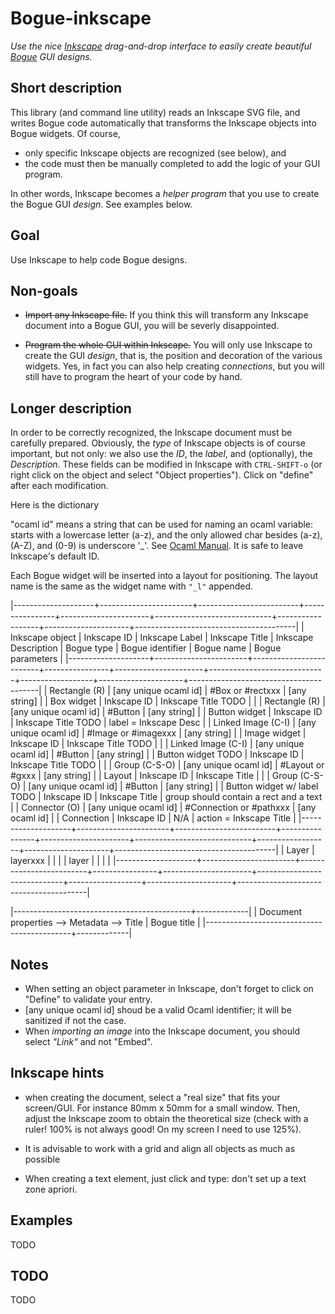 # Bogue-inkscape

_Use the nice [Inkscape](https://inkscape.org/) drag-and-drop interface to easily create
beautiful [Bogue](https://github.com/sanette/bogue) GUI designs._

## Short description

This library (and command line utility) reads an Inkscape SVG file,
and writes Bogue code automatically that transforms the Inkscape
objects into Bogue widgets. Of course,

+ only specific Inkscape objects are recognized (see below), and
+ the code must then be manually completed to add the logic of your GUI program.

In other words, Inkscape becomes a _helper program_ that you use to
create the Bogue GUI _design_. See examples below.

## Goal

Use Inkscape to help code Bogue designs.

## Non-goals

+ ~~Import any Inkscape file.~~ If you think this will transform any
  Inkscape document into a Bogue GUI, you will be severly
  disappointed.

+ ~~Program the whole GUI within Inkscape.~~ You will only use Inkscape to
  create the GUI _design_, that is, the position and decoration of the
  various widgets. Yes, in fact you can also help creating
  _connections_, but you will still have to program the heart of your
  code by hand.

## Longer description

In order to be correctly recognized, the Inkscape document must be
carefully prepared. Obviously, the *type* of Inkscape objects is of
course important, but not only: we also use the *ID*, the *label*, and
(optionally), the *Description*. These fields can be modified in
Inkscape with `CTRL-SHIFT-o` (or right click on the object and select
"Object properties"). Click on "define" after each modification.

Here is the dictionary

"ocaml id" means a string that can be used for naming an ocaml
variable: starts with a lowercase letter (a-z), and the only allowed
char besides (a-z), (A-Z), and (0-9) is underscore '_'.  See
[Ocaml Manual](https://v2.ocaml.org/manual/lex.html#sss:lex:identifiers).
It is safe to leave Inkscape's default ID.

Each Bogue widget will be inserted into a layout for positioning. The
layout name is the same as the widget name with `"_l"` appended.


|--------------------+-----------------------+-------------------------+----------------+----------------------+-----------------------------+------------------+---------------------+----------------------------------------|
| Inkscape object    | Inkscape ID           | Inkscape Label          | Inkscape Title | Inkscape Description | Bogue type                  | Bogue identifier | Bogue name          | Bogue parameters                       |
|--------------------+-----------------------+-------------------------+----------------+----------------------+-----------------------------+------------------+---------------------+----------------------------------------|
| Rectangle (R)      | [any unique ocaml id] | #Box or #rectxxx        | [any string]   |                      | Box widget                  | Inkscape ID      | Inkscape Title TODO |                                        |
| Rectangle (R)      | [any unique ocaml id] | #Button                 | [any string]   |                      | Button widget               | Inkscape ID      | Inkscape Title TODO | label = Inkscape Desc                  |
| Linked Image (C-I) | [any unique ocaml id] | #Image or #imagexxx     | [any string]   |                      | Image widget                | Inkscape ID      | Inkscape Title TODO |                                        |
| Linked Image (C-I) | [any unique ocaml id] | #Button                 | [any string]   |                      | Button widget TODO          | Inkscape ID      | Inkscape Title TODO |                                        |
| Group (C-S-O)      | [any unique ocaml id] | #Layout or #gxxx        | [any string]   |                      | Layout                      | Inkscape ID      | Inkscape Title      |                                        |
| Group (C-S-O)      | [any unique ocaml id] | #Button                 | [any string]   |                      | Button widget w/ label TODO | Inkscape ID      | Inkscape Title      | group should contain a rect and a text |
| Connector (O)      | [any unique ocaml id] | #Connection or #pathxxx | [any ocaml id] |                      | Connection                  | Inkscape ID      | N/A                 | action = Inkscape Title                |
|--------------------+-----------------------+-------------------------+----------------+----------------------+-----------------------------+------------------+---------------------+----------------------------------------|
| Layer              | layerxxx              |                         |                |                      | layer                       |                  |                     |                                        |
|--------------------+-----------------------+-------------------------+----------------+----------------------+-----------------------------+------------------+---------------------+----------------------------------------|

|--------------------------------------------+-------------|
| Document properties --> Metadata --> Title | Bogue title |
|--------------------------------------------+-------------|

## Notes

+ When setting an object parameter in Inkscape, don't forget to click
  on "Define" to validate your entry.
+ [any unique ocaml id] shoud be a valid Ocaml identifier; it will be
  sanitized if not the case.
+ When *importing an image* into the Inkscape document, you should
  select *"Link"* and not "Embed".

## Inkscape hints

+ when creating the document, select a "real size" that fits your
  screen/GUI. For instance 80mm x 50mm for a small window.  Then,
  adjust the Inkscape zoom to obtain the theoretical size (check with
  a ruler! 100% is not always good! On my screen I need to use 125%).

+ It is advisable to work with a grid and align all objects as much as
  possible

+ When creating a text element, just click and type: don't set up a
  text zone apriori.


## Examples

TODO

## TODO

TODO

